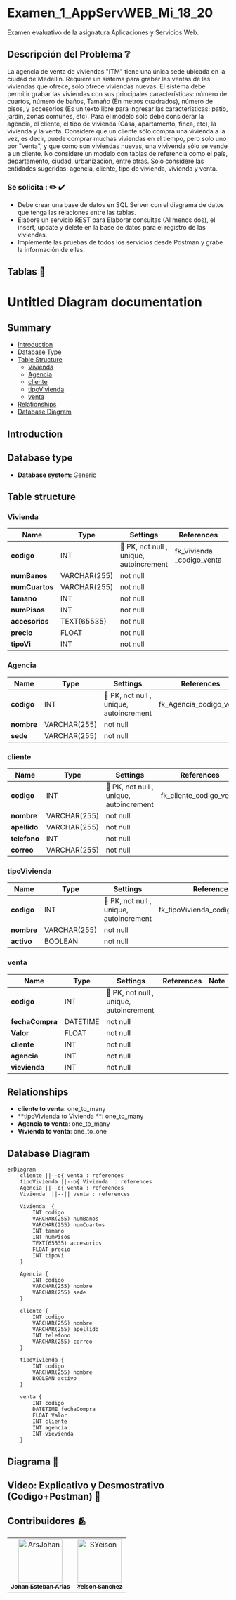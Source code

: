 # Examen_1_AppServWEB_Mi_18_20
Examen evaluativo de la asignatura Aplicaciones y Servicios Web.

## Descripción del Problema ❔
La agencia de venta de viviendas "ITM" tiene una única sede ubicada en la ciudad de
Medellín. Requiere un sistema para grabar las ventas de las viviendas que ofrece, sólo
ofrece viviendas nuevas.
El sistema debe permitir grabar las viviendas con sus principales características: 
número de cuartos, número de baños, Tamaño (En metros cuadrados), número de pisos,
y accesorios (Es un texto libre para ingresar las características: patio, jardín,
zonas comunes, etc).
Para el modelo solo debe considerar la agencia, el cliente, el tipo de vivienda (Casa,
apartamento, finca, etc), la vivienda y la venta. Considere que un cliente sólo compra 
una vivienda a la vez, es decir, puede comprar muchas viviendas en el tiempo, pero solo 
uno por "venta", y que como son viviendas nuevas, una vivivenda sólo se vende a un cliente.
No considere un modelo con tablas de referencia como el país, departamento, ciudad, 
urbanización, entre otras. Sólo considere las entidades sugeridas: agencia, cliente,
tipo de vivienda, vivienda y venta.


### Se solicita : ✏️ ✔️
- Debe crear una base de datos en SQL Server con el diagrama de datos que tenga las relaciones
entre las tablas.
- Elabore un servicio REST para Elaborar consultas (Al menos dos), el insert, update y delete
en la base de datos para el registro de las viviendas.
- Implemente las pruebas de todos los servicios desde Postman y grabe la información de ellas.

## Tablas 📑
# Untitled Diagram documentation
## Summary

- [Introduction](#introduction)
- [Database Type](#database-type)
- [Table Structure](#table-structure)
	- [Vivienda ](#Vivienda )
	- [Agencia](#Agencia)
	- [cliente](#cliente)
	- [tipoVivienda](#tipoVivienda)
	- [venta](#venta)
- [Relationships](#relationships)
- [Database Diagram](#database-Diagram)

## Introduction

## Database type

- **Database system:** Generic
## Table structure

### Vivienda 

| Name        | Type          | Settings                      | References                    | Note                           |
|-------------|---------------|-------------------------------|-------------------------------|--------------------------------|
| **codigo** | INT | 🔑 PK, not null , unique, autoincrement | fk_Vivienda _codigo_venta | |
| **numBanos** | VARCHAR(255) | not null  |  | |
| **numCuartos** | VARCHAR(255) | not null  |  | |
| **tamano** | INT | not null  |  | |
| **numPisos** | INT | not null  |  | |
| **accesorios** | TEXT(65535) | not null  |  | |
| **precio** | FLOAT | not null  |  | |
| **tipoVi** | INT | not null  |  | | 


### Agencia

| Name        | Type          | Settings                      | References                    | Note                           |
|-------------|---------------|-------------------------------|-------------------------------|--------------------------------|
| **codigo** | INT | 🔑 PK, not null , unique, autoincrement | fk_Agencia_codigo_venta | |
| **nombre** | VARCHAR(255) | not null  |  | |
| **sede** | VARCHAR(255) | not null  |  | | 


### cliente

| Name        | Type          | Settings                      | References                    | Note                           |
|-------------|---------------|-------------------------------|-------------------------------|--------------------------------|
| **codigo** | INT | 🔑 PK, not null , unique, autoincrement | fk_cliente_codigo_venta | |
| **nombre** | VARCHAR(255) | not null  |  | |
| **apellido** | VARCHAR(255) | not null  |  | |
| **telefono** | INT | not null  |  | |
| **correo** | VARCHAR(255) | not null  |  | | 


### tipoVivienda

| Name        | Type          | Settings                      | References                    | Note                           |
|-------------|---------------|-------------------------------|-------------------------------|--------------------------------|
| **codigo** | INT | 🔑 PK, not null , unique, autoincrement | fk_tipoVivienda_codigo_Vivienda  | |
| **nombre** | VARCHAR(255) | not null  |  | |
| **activo** | BOOLEAN | not null  |  | | 


### venta

| Name        | Type          | Settings                      | References                    | Note                           |
|-------------|---------------|-------------------------------|-------------------------------|--------------------------------|
| **codigo** | INT | 🔑 PK, not null , unique, autoincrement |  | |
| **fechaCompra** | DATETIME | not null  |  | |
| **Valor** | FLOAT | not null  |  | |
| **cliente** | INT | not null  |  | |
| **agencia** | INT | not null  |  | |
| **vievienda** | INT | not null  |  | | 


## Relationships

- **cliente to venta**: one_to_many
- **tipoVivienda to Vivienda **: one_to_many
- **Agencia to venta**: one_to_many
- **Vivienda  to venta**: one_to_one

## Database Diagram

```mermaid
erDiagram
	cliente ||--o{ venta : references
	tipoVivienda ||--o{ Vivienda  : references
	Agencia ||--o{ venta : references
	Vivienda  ||--|| venta : references

	Vivienda  {
		INT codigo
		VARCHAR(255) numBanos
		VARCHAR(255) numCuartos
		INT tamano
		INT numPisos
		TEXT(65535) accesorios
		FLOAT precio
		INT tipoVi
	}

	Agencia {
		INT codigo
		VARCHAR(255) nombre
		VARCHAR(255) sede
	}

	cliente {
		INT codigo
		VARCHAR(255) nombre
		VARCHAR(255) apellido
		INT telefono
		VARCHAR(255) correo
	}

	tipoVivienda {
		INT codigo
		VARCHAR(255) nombre
		BOOLEAN activo
	}

	venta {
		INT codigo
		DATETIME fechaCompra
		FLOAT Valor
		INT cliente
		INT agencia
		INT vievienda
	}
```

## Diagrama 📎

## Video: Explicativo y Desmostrativo (Codigo+Postman) 🔴

## Contribuidores 🫂
<!-- readme: contributors -start -->
<table>
	<tbody>
		<tr>
            <td align="center">
                <a href="https://github.com/ArsJohan">
                    <img src="https://avatars.githubusercontent.com/u/133719384?v=4" width="100;" alt="ArsJohan"/>
                    <br />
                    <sub><b>Johan   Esteban Arias</b></sub>
                </a>
            </td>
            <td align="center">
                <a href="https://github.com/SYeison">
                    <img src="https://avatars.githubusercontent.com/u/187584546?v=4" width="100;" alt="SYeison"/>
                    <br />
                    <sub><b>Yeison Sanchez</b></sub>
                </a>
            </td>
		</tr>
	<tbody>
</table>
<!-- readme: contributors -end -->


